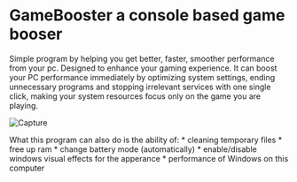 # GameBooster a console based game booser
Simple program by helping you get better, faster, smoother performance from your pc. Designed to enhance your gaming experience. It can boost your PC performance immediately by optimizing system settings, ending unnecessary programs and stopping irrelevant services with one single click, making your system resources focus only on the game you are playing.

![Capture](https://user-images.githubusercontent.com/17788920/56475175-7190eb80-648d-11e9-96c1-70c25b2ae2fb.PNG)

What this program can also do is the ability of:
    * cleaning temporary files
    * free up ram
    * change battery mode (automatically)
    * enable/disable windows visual effects for the apperance
    * performance of Windows on this computer
    
    
    
 
